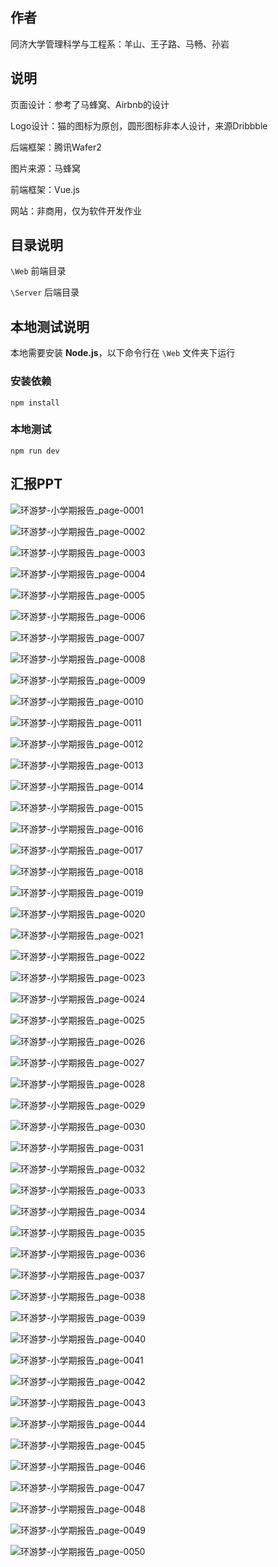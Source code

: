 ## 作者

同济大学管理科学与工程系：羊山、王子路、马畅、孙岩

## 说明

页面设计：参考了马蜂窝、Airbnb的设计

Logo设计：猫的图标为原创，圆形图标非本人设计，来源Dribbble

后端框架：腾讯Wafer2

图片来源：马蜂窝

前端框架：Vue.js

网站：非商用，仅为软件开发作业

## 目录说明

`\Web` 前端目录

`\Server` 后端目录

## 本地测试说明

本地需要安装 **Node.js**，以下命令行在 `\Web` 文件夹下运行

### 安装依赖

```
npm install
```

### 本地测试

```
npm run dev
```

## 汇报PPT

![环游梦-小学期报告_page-0001](img/环游梦-小学期报告_page-0001.jpg)

![环游梦-小学期报告_page-0002](img/环游梦-小学期报告_page-0002.jpg)

![环游梦-小学期报告_page-0003](img/环游梦-小学期报告_page-0003.jpg)

![环游梦-小学期报告_page-0004](img/环游梦-小学期报告_page-0004.jpg)

![环游梦-小学期报告_page-0005](img/环游梦-小学期报告_page-0005.jpg)

![环游梦-小学期报告_page-0006](img/环游梦-小学期报告_page-0006.jpg)

![环游梦-小学期报告_page-0007](img/环游梦-小学期报告_page-0007.jpg)

![环游梦-小学期报告_page-0008](img/环游梦-小学期报告_page-0008.jpg)

![环游梦-小学期报告_page-0009](img/环游梦-小学期报告_page-0009.jpg)

![环游梦-小学期报告_page-0010](img/环游梦-小学期报告_page-0010.jpg)

![环游梦-小学期报告_page-0011](img/环游梦-小学期报告_page-0011.jpg)

![环游梦-小学期报告_page-0012](img/环游梦-小学期报告_page-0012.jpg)

![环游梦-小学期报告_page-0013](img/环游梦-小学期报告_page-0013.jpg)

![环游梦-小学期报告_page-0014](img/环游梦-小学期报告_page-0014.jpg)

![环游梦-小学期报告_page-0015](img/环游梦-小学期报告_page-0015.jpg)

![环游梦-小学期报告_page-0016](img/环游梦-小学期报告_page-0016.jpg)

![环游梦-小学期报告_page-0017](img/环游梦-小学期报告_page-0017.jpg)

![环游梦-小学期报告_page-0018](img/环游梦-小学期报告_page-0018.jpg)

![环游梦-小学期报告_page-0019](img/环游梦-小学期报告_page-0019.jpg)

![环游梦-小学期报告_page-0020](img/环游梦-小学期报告_page-0020.jpg)

![环游梦-小学期报告_page-0021](img/环游梦-小学期报告_page-0021.jpg)

![环游梦-小学期报告_page-0022](img/环游梦-小学期报告_page-0022.jpg)

![环游梦-小学期报告_page-0023](img/环游梦-小学期报告_page-0023.jpg)

![环游梦-小学期报告_page-0024](img/环游梦-小学期报告_page-0024.jpg)

![环游梦-小学期报告_page-0025](img/环游梦-小学期报告_page-0025.jpg)

![环游梦-小学期报告_page-0026](img/环游梦-小学期报告_page-0026.jpg)

![环游梦-小学期报告_page-0027](img/环游梦-小学期报告_page-0027.jpg)

![环游梦-小学期报告_page-0028](img/环游梦-小学期报告_page-0028.jpg)

![环游梦-小学期报告_page-0029](img/环游梦-小学期报告_page-0029.jpg)

![环游梦-小学期报告_page-0030](img/环游梦-小学期报告_page-0030.jpg)

![环游梦-小学期报告_page-0031](img/环游梦-小学期报告_page-0031.jpg)

![环游梦-小学期报告_page-0032](img/环游梦-小学期报告_page-0032.jpg)

![环游梦-小学期报告_page-0033](img/环游梦-小学期报告_page-0033.jpg)

![环游梦-小学期报告_page-0034](img/环游梦-小学期报告_page-0034.jpg)

![环游梦-小学期报告_page-0035](img/环游梦-小学期报告_page-0035.jpg)

![环游梦-小学期报告_page-0036](img/环游梦-小学期报告_page-0036.jpg)

![环游梦-小学期报告_page-0037](img/环游梦-小学期报告_page-0037.jpg)

![环游梦-小学期报告_page-0038](img/环游梦-小学期报告_page-0038.jpg)

![环游梦-小学期报告_page-0039](img/环游梦-小学期报告_page-0039.jpg)

![环游梦-小学期报告_page-0040](img/环游梦-小学期报告_page-0040.jpg)

![环游梦-小学期报告_page-0041](img/环游梦-小学期报告_page-0041.jpg)

![环游梦-小学期报告_page-0042](img/环游梦-小学期报告_page-0042.jpg)

![环游梦-小学期报告_page-0043](img/环游梦-小学期报告_page-0043.jpg)

![环游梦-小学期报告_page-0044](img/环游梦-小学期报告_page-0044.jpg)

![环游梦-小学期报告_page-0045](img/环游梦-小学期报告_page-0045.jpg)

![环游梦-小学期报告_page-0046](img/环游梦-小学期报告_page-0046.jpg)

![环游梦-小学期报告_page-0047](img/环游梦-小学期报告_page-0047.jpg)

![环游梦-小学期报告_page-0048](img/环游梦-小学期报告_page-0048.jpg)

![环游梦-小学期报告_page-0049](img/环游梦-小学期报告_page-0049.jpg)

![环游梦-小学期报告_page-0050](img/环游梦-小学期报告_page-0050.jpg)